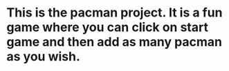 # This is the pacman project. It is a fun game where you can click on start game and then add as many pacman as you wish. 
